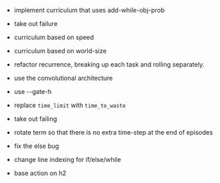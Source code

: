 * implement curriculum that uses add-while-obj-prob
* take out failure
* curriculum based on speed
* curriculum based on world-size
* refactor recurrence, breaking up each task and rolling separately.

* use the convolutional architecture
* use --gate-h
* replace `time_limit` with `time_to_waste`
* take out failing
* rotate term so that there is no extra time-step at the end of episodes
* fix the else bug
* change line indexing for if/else/while
* base action on h2
